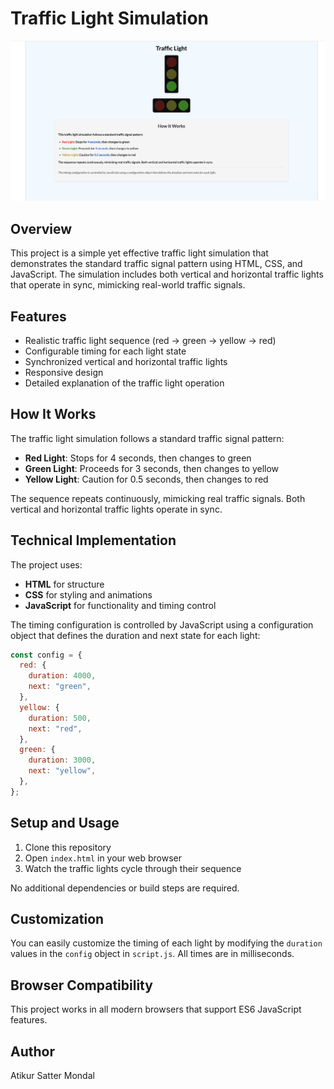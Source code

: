 # Traffic Light Simulation

![Traffic Light Preview](preview.png)

## Overview

This project is a simple yet effective traffic light simulation that demonstrates the standard traffic signal pattern using HTML, CSS, and JavaScript. The simulation includes both vertical and horizontal traffic lights that operate in sync, mimicking real-world traffic signals.

## Features

- Realistic traffic light sequence (red → green → yellow → red)
- Configurable timing for each light state
- Synchronized vertical and horizontal traffic lights
- Responsive design
- Detailed explanation of the traffic light operation

## How It Works

The traffic light simulation follows a standard traffic signal pattern:

- **Red Light**: Stops for 4 seconds, then changes to green
- **Green Light**: Proceeds for 3 seconds, then changes to yellow
- **Yellow Light**: Caution for 0.5 seconds, then changes to red

The sequence repeats continuously, mimicking real traffic signals. Both vertical and horizontal traffic lights operate in sync.

## Technical Implementation

The project uses:

- **HTML** for structure
- **CSS** for styling and animations
- **JavaScript** for functionality and timing control

The timing configuration is controlled by JavaScript using a configuration object that defines the duration and next state for each light:

```javascript
const config = {
  red: {
    duration: 4000,
    next: "green",
  },
  yellow: {
    duration: 500,
    next: "red",
  },
  green: {
    duration: 3000,
    next: "yellow",
  },
};
```

## Setup and Usage

1. Clone this repository
2. Open `index.html` in your web browser
3. Watch the traffic lights cycle through their sequence

No additional dependencies or build steps are required.

## Customization

You can easily customize the timing of each light by modifying the `duration` values in the `config` object in `script.js`. All times are in milliseconds.

## Browser Compatibility

This project works in all modern browsers that support ES6 JavaScript features.

## Author

Atikur Satter Mondal

